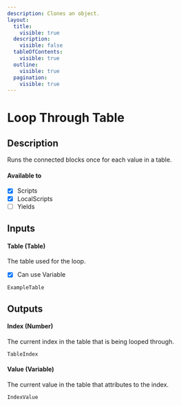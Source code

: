 ```yaml
---
description: Clones an object.
layout:
  title:
    visible: true
  description:
    visible: false
  tableOfContents:
    visible: true
  outline:
    visible: true
  pagination:
    visible: true
---
```


# Loop Through Table

## Description

Runs the connected blocks once for each value in a table.

#### Available to

* [x] Scripts
* [x] LocalScripts
* [ ] Yields

## Inputs

#### Table (Table)

The table used for the loop.

* [x] Can use Variable

```
ExampleTable
```

## Outputs

#### Index (Number)

The current index in the table that is being looped through. 

```
TableIndex
```

#### Value (Variable)

The current value in the table that attributes to the index.

```
IndexValue
```
